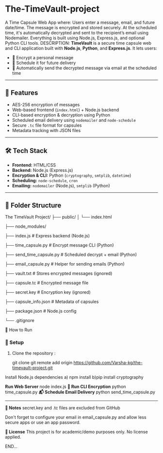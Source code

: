 # The-TimeVault-project
A Time Capsule Web App where:  Users enter a message, email, and future date/time.  The message is encrypted and stored securely.  At the scheduled time, it's automatically decrypted and sent to the recipient’s email using Nodemailer.  Everything is built using Node.js, Express.js, and optional Python CLI tools.
DESCRIPTION:
**TimeVault** is a secure time capsule web and CLI application built with **Node.js**, **Python**, and **Express.js**. It lets users:
- 🔐 Encrypt a personal message
- 📅 Schedule it for future delivery
- 📧 Automatically send the decrypted message via email at the scheduled time
---
## 🌟 Features

- AES-256 encryption of messages
- Web-based frontend (`index.html`) + Node.js backend
- CLI-based encryption & decryption using Python
- Scheduled email delivery using `nodemailer` and `node-schedule`
- Secure `.tc` file format for capsules
- Metadata tracking with JSON files
---
## 🛠️ Tech Stack

- **Frontend:** HTML/CSS
- **Backend:** Node.js (Express.js)
- **Encryption & CLI:** Python (`cryptography`, `smtplib`, `datetime`)
- **Scheduling:** `node-schedule`, `cron`
- **Emailing:** `nodemailer` (Node.js), `smtplib` (Python)
---
## 📁 Folder Structure
The TimeVault Project/
├── public/
│ └── index.html

├── node_modules/

├── index.js # Express backend (Node.js)


├── time_capsule.py # Encrypt message CLI (Python)

├── send_time_capsule.py # Scheduled decrypt + email (Python)

├── email_capsule.py # Helper for sending emails (Python)

├── vault.txt # Stores encrypted messages (ignored)

├── capsule.tc # Encrypted message file

├── secret.key # Encryption key (ignored)

├── capsule_info.json # Metadata of capsules

├── package.json # Node.js config

└── .gitignore

🚀 How to Run

### 🔧 Setup

1. Clone the repository  :

   git clone git remote add origin https://github.com/Varsha-kg/the-timevault-project.git


Install Node.js dependencies
 a) npm install
 b)pip install cryptography

**Run Web Server**
node index.js
**🔐 Run CLI Encryption**
python time_capsule.py
**📬 Schedule Email Delivery**
python send_time_capsule.py

---
**📝 Notes**
secret.key and .tc files are excluded from GitHub

Don't forget to configure your email in email_capsule.py and allow less secure apps or use an app password.

**📄 License**
This project is for academic/demo purposes only. No license applied.

END...
